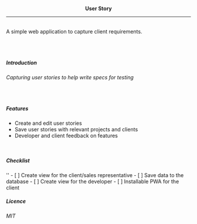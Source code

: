 <p align="center">
  <b>User Story</b>
</p>
<hr>
<br>
A simple web application to capture client requirements.

<br><br>
<h5>Introduction</h5>
<em>Capturing user stories to help write specs for testing</em>

<br><br>

<h5>Features</h5>

<ul>
  <li>Create and edit user stories</li>
  <li>Save user stories with relevant projects and clients</li>
  <li>Developer and client feedback on features</li>
</ul>



<br>

<h5>Checklist</h5>
''
- [ ] Create view for the client/sales representative
- [ ] Save data to the database
- [ ] Create view for the developer
- [ ] Installable PWA for the client



<h5>Licence</h5>
<em>MIT</em>
